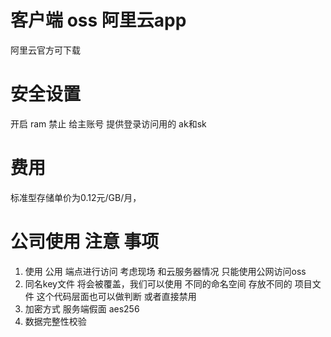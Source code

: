 # 客户端 oss 阿里云app
阿里云官方可下载

# 安全设置 
开启 ram
禁止 给主账号 提供登录访问用的 ak和sk

# 费用
标准型存储单价为0.12元/GB/月，

# 公司使用 注意 事项 
1. 使用 公用 端点进行访问 考虑现场 和云服务器情况 只能使用公网访问oss
2. 同名key文件 将会被覆盖，我们可以使用 不同的命名空间 存放不同的 项目文件 这个代码层面也可以做判断 或者直接禁用 
3. 加密方式 服务端假面 aes256 
4. 数据完整性校验 
